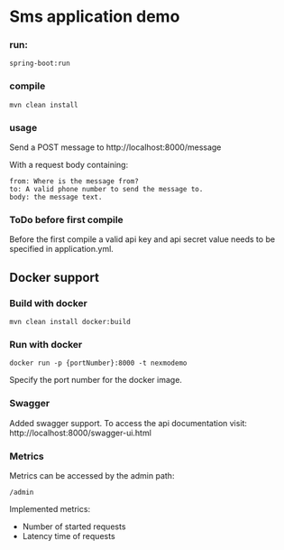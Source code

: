 # Sms application demo
### run:
    spring-boot:run

### compile
    mvn clean install

### usage
Send a POST message to http://localhost:8000/message

With a request body containing:

    from: Where is the message from?
    to: A valid phone number to send the message to.
    body: the message text.

### ToDo before first compile
Before the first compile a valid api key and api secret value needs to be specified in application.yml.

## Docker support
### Build with docker
    mvn clean install docker:build
### Run with docker
    docker run -p {portNumber}:8000 -t nexmodemo

Specify the port number for the docker image.

### Swagger
Added swagger support. To access the api documentation visit:
    http://localhost:8000/swagger-ui.html

### Metrics
Metrics can be accessed by the admin path:

    /admin
    
Implemented metrics:
* Number of started requests
* Latency time of requests